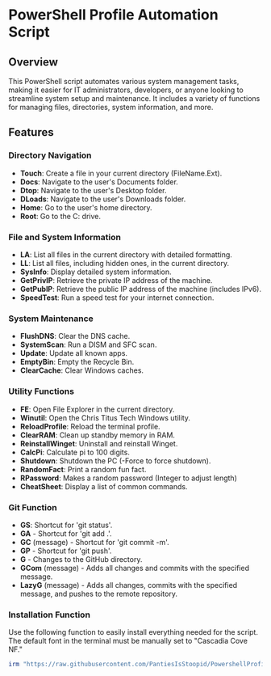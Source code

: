 # PowerShell Profile Automation Script

## Overview

This PowerShell script automates various system management tasks, making it easier for IT administrators, developers, or anyone looking to streamline system setup and maintenance. It includes a variety of functions for managing files, directories, system information, and more.

## Features

### Directory Navigation

- **Touch**: Create a file in your current directory (FileName.Ext).
- **Docs**: Navigate to the user's Documents folder.
- **Dtop**: Navigate to the user's Desktop folder.
- **DLoads**: Navigate to the user's Downloads folder.
- **Home**: Go to the user's home directory.
- **Root**: Go to the C: drive.

### File and System Information

- **LA**: List all files in the current directory with detailed formatting.
- **LL**: List all files, including hidden ones, in the current directory.
- **SysInfo**: Display detailed system information.
- **GetPrivIP**: Retrieve the private IP address of the machine.
- **GetPubIP**: Retrieve the public IP address of the machine (includes IPv6).
- **SpeedTest**: Run a speed test for your internet connection.

### System Maintenance

- **FlushDNS**: Clear the DNS cache.
- **SystemScan**: Run a DISM and SFC scan.
- **Update**: Update all known apps.
- **EmptyBin**: Empty the Recycle Bin.
- **ClearCache**: Clear Windows caches.

### Utility Functions

- **FE**: Open File Explorer in the current directory.
- **Winutil**: Open the Chris Titus Tech Windows utility.
- **ReloadProfile**: Reload the terminal profile.
- **ClearRAM**: Clean up standby memory in RAM.
- **ReinstallWinget**: Uninstall and reinstall Winget.
- **CalcPi**: Calculate pi to 100 digits.
- **Shutdown**: Shutdown the PC (-Force to force shutdown).
- **RandomFact**: Print a random fun fact.
- **RPassword**: Makes a random password (Integer to adjust length)
- **CheatSheet**: Display a list of common commands.

### Git Function

- **GS**: Shortcut for 'git status'.
- **GA** - Shortcut for 'git add .'.
- **GC** (message) - Shortcut for 'git commit -m'.
- **GP** - Shortcut for 'git push'.
- **G** - Changes to the GitHub directory.
- **GCom** (message) - Adds all changes and commits with the specified message.
- **LazyG** (message) - Adds all changes, commits with the specified message, and pushes to the remote repository.

### Installation Function

Use the following function to easily install everything needed for the script. The default font in the terminal must be manually set to "Cascadia Cove NF."

```powershell
irm "https://raw.githubusercontent.com/PantiesIsStoopid/PowershellProfile/refs/heads/master/Setup.ps1" | iex
